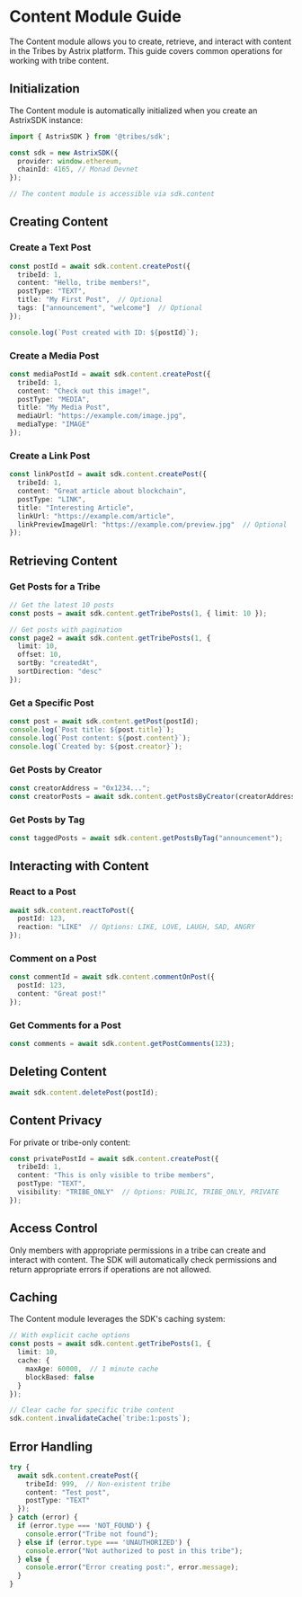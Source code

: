 # Content Module Guide

The Content module allows you to create, retrieve, and interact with content in the Tribes by Astrix platform. This guide covers common operations for working with tribe content.

## Initialization

The Content module is automatically initialized when you create an AstrixSDK instance:

```typescript
import { AstrixSDK } from '@tribes/sdk';

const sdk = new AstrixSDK({
  provider: window.ethereum,
  chainId: 4165, // Monad Devnet
});

// The content module is accessible via sdk.content
```

## Creating Content

### Create a Text Post

```typescript
const postId = await sdk.content.createPost({
  tribeId: 1,
  content: "Hello, tribe members!",
  postType: "TEXT",
  title: "My First Post",  // Optional
  tags: ["announcement", "welcome"]  // Optional
});

console.log(`Post created with ID: ${postId}`);
```

### Create a Media Post

```typescript
const mediaPostId = await sdk.content.createPost({
  tribeId: 1,
  content: "Check out this image!",
  postType: "MEDIA",
  title: "My Media Post",
  mediaUrl: "https://example.com/image.jpg",
  mediaType: "IMAGE"
});
```

### Create a Link Post

```typescript
const linkPostId = await sdk.content.createPost({
  tribeId: 1,
  content: "Great article about blockchain",
  postType: "LINK",
  title: "Interesting Article",
  linkUrl: "https://example.com/article",
  linkPreviewImageUrl: "https://example.com/preview.jpg"  // Optional
});
```

## Retrieving Content

### Get Posts for a Tribe

```typescript
// Get the latest 10 posts
const posts = await sdk.content.getTribePosts(1, { limit: 10 });

// Get posts with pagination
const page2 = await sdk.content.getTribePosts(1, { 
  limit: 10,
  offset: 10,
  sortBy: "createdAt",
  sortDirection: "desc"
});
```

### Get a Specific Post

```typescript
const post = await sdk.content.getPost(postId);
console.log(`Post title: ${post.title}`);
console.log(`Post content: ${post.content}`);
console.log(`Created by: ${post.creator}`);
```

### Get Posts by Creator

```typescript
const creatorAddress = "0x1234...";
const creatorPosts = await sdk.content.getPostsByCreator(creatorAddress);
```

### Get Posts by Tag

```typescript
const taggedPosts = await sdk.content.getPostsByTag("announcement");
```

## Interacting with Content

### React to a Post

```typescript
await sdk.content.reactToPost({
  postId: 123,
  reaction: "LIKE"  // Options: LIKE, LOVE, LAUGH, SAD, ANGRY
});
```

### Comment on a Post

```typescript
const commentId = await sdk.content.commentOnPost({
  postId: 123,
  content: "Great post!"
});
```

### Get Comments for a Post

```typescript
const comments = await sdk.content.getPostComments(123);
```

## Deleting Content

```typescript
await sdk.content.deletePost(postId);
```

## Content Privacy

For private or tribe-only content:

```typescript
const privatePostId = await sdk.content.createPost({
  tribeId: 1,
  content: "This is only visible to tribe members",
  postType: "TEXT",
  visibility: "TRIBE_ONLY"  // Options: PUBLIC, TRIBE_ONLY, PRIVATE
});
```

## Access Control

Only members with appropriate permissions in a tribe can create and interact with content. The SDK will automatically check permissions and return appropriate errors if operations are not allowed.

## Caching

The Content module leverages the SDK's caching system:

```typescript
// With explicit cache options
const posts = await sdk.content.getTribePosts(1, {
  limit: 10,
  cache: {
    maxAge: 60000,  // 1 minute cache
    blockBased: false
  }
});

// Clear cache for specific tribe content
sdk.content.invalidateCache(`tribe:1:posts`);
```

## Error Handling

```typescript
try {
  await sdk.content.createPost({
    tribeId: 999,  // Non-existent tribe
    content: "Test post",
    postType: "TEXT"
  });
} catch (error) {
  if (error.type === 'NOT_FOUND') {
    console.error("Tribe not found");
  } else if (error.type === 'UNAUTHORIZED') {
    console.error("Not authorized to post in this tribe");
  } else {
    console.error("Error creating post:", error.message);
  }
}
``` 